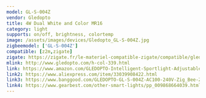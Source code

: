 ```yaml
---
model: GL-S-004Z
vendor: Gledopto
title: 4W Dual White and Color MR16
category: light
supports: on/off, brightness, colortemp
image: /assets/images/devices/Gledopto_GL-S-004Z.jpg
zigbeemodel: ['GL-S-004Z']
compatible: [z2m,zigate]
zigate: https://zigate.fr/le-materiel-compatible-zigate/compatible/gledoptospectreblancrefgl-s-004z
mlink: http://www.gledopto.com/h-col-339.html
link: https://www.amazon.com/GLEDOPTO-Intelligent-Sportlight-Adjustable-Brightness/dp/B07T2Z2T8L?th=1
link2: https://www.aliexpress.com/item/33039908422.html
link3: https://www.banggood.com/GLEDOPTO-GL-S-004Z-AC100-240V-Zig_Bee-ZLL-Smart-APP-Control-WWCW-GU10-5W-LED-Spotlight-Bulb-p-1474457.html
link4: https://www.gearbest.com/other-smart-lights/pp_009868664039.html
---
```

